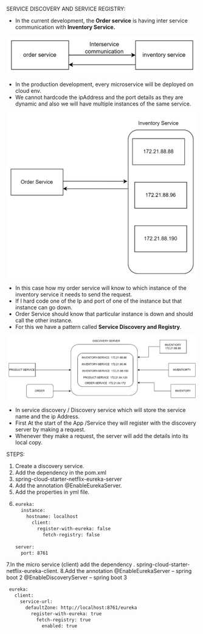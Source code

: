 SERVICE DISCOVERY AND SERVICE REGISTRY:

- In the current development, the **Order service** is having inter service communication with **Inventory Service.**

![secomm.png](secomm.png)

- In the production development, every microservice will be deployed on cloud env.
- We cannot hardcode the ipAddress and the port details as they are dynamic and also we will have multiple instances of the same service.

![orderinventory.png](orderinventory.png)

- In this case how my order service will know to which instance of the inventory service it needs to send the request.
- If I hard code one of the Ip and port of one of the instance but that instance can go down.
- Order Service should know that particular instance is down and should call the other instance.
- For this we have a pattern called **Service Discovery and Registry**.

![servicediscovery.png](servicediscovery.png)

- In service discovery / Discovery service which will store the service name and the ip Address.
- First At the start of the App /Service they will register with the discovery server by making a request.
- Whenever they make a request, the server will add the details into its local copy.

STEPS:

1. Create a discovery service.
2. Add the dependency in the pom.xml
3. spring-cloud-starter-netflix-eureka-server
4. Add the annotation @EnableEurekaServer.
5. Add the properties in yml file.
6.     eureka:
         instance:
           hostname: localhost
             client:
               register-with-eureka: false
                 fetch-registry: false

       server:
         port: 8761


7.In the micro service (client) add the dependency .
  spring-cloud-starter-netflix-eureka-client.
8.Add the annotation 
  @EnableEurekaServer – spring boot 2
  @EnableDiscoveryServer – spring boot 3

     eureka:
       client:
         service-url:
           defaultZone: http://localhost:8761/eureka
             register-with-eureka: true
               fetch-registry: true
                 enabled: true
